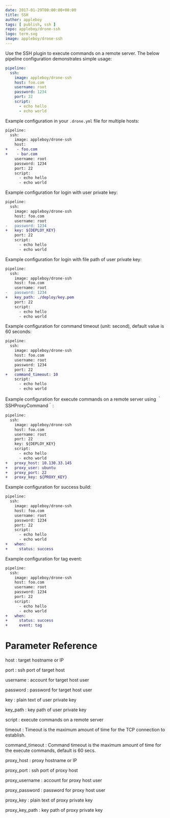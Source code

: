 ```yaml
---
date: 2017-01-29T00:00:00+00:00
title: SSH
author: appleboy
tags: [ publish, ssh ]
repo: appleboy/drone-ssh
logo: term.svg
image: appleboy/drone-ssh
---
```


Use the SSH plugin to execute commands on a remote server. The below pipeline configuration demonstrates simple usage:

```yaml
pipeline:
  ssh:
    image: appleboy/drone-ssh
    host: foo.com
    username: root
    password: 1234
    port: 22
    script:
      - echo hello
      - echo world
```

Example configuration in your `.drone.yml` file for multiple hosts:

```diff
pipeline:
  ssh:
    image: appleboy/drone-ssh
    host:
+    - foo.com
+    - bar.com
    username: root
    password: 1234
    port: 22
    script:
      - echo hello
      - echo world
```

Example configuration for login with user private key:

```diff
pipeline:
  ssh:
    image: appleboy/drone-ssh
    host: foo.com
    username: root
-   password: 1234
+   key: ${DEPLOY_KEY}
    port: 22
    script:
      - echo hello
      - echo world
```

Example configuration for login with file path of user private key:

```diff
pipeline:
  ssh:
    image: appleboy/drone-ssh
    host: foo.com
    username: root
-   password: 1234
+   key_path: ./deploy/key.pem
    port: 22
    script:
      - echo hello
      - echo world
```

Example configuration for command timeout (unit: second), default value is 60 seconds:

```diff
pipeline:
  ssh:
    image: appleboy/drone-ssh
    host: foo.com
    username: root
    password: 1234
    port: 22
+   command_timeout: 10
    script:
      - echo hello
      - echo world
```

Example configuration for execute commands on a remote server using ｀SSHProxyCommand｀:

```diff
pipeline:
  ssh:
    image: appleboy/drone-ssh
    host: foo.com
    username: root
    port: 22
    key: ${DEPLOY_KEY}
    script:
      - echo hello
      - echo world
+   proxy_host: 10.130.33.145
+   proxy_user: ubuntu
+   proxy_port: 22
+   proxy_key: ${PROXY_KEY}
```

Example configuration for success build:

```diff
pipeline:
  ssh:
    image: appleboy/drone-ssh
    host: foo.com
    username: root
    password: 1234
    port: 22
    script:
      - echo hello
      - echo world
+   when:
+     status: success
```

Example configuration for tag event:

```diff
pipeline:
  ssh:
    image: appleboy/drone-ssh
    host: foo.com
    username: root
    password: 1234
    port: 22
    script:
      - echo hello
      - echo world
+   when:
+     status: success
+     event: tag
```

# Parameter Reference

host
: target hostname or IP

port
: ssh port of target host

username
: account for target host user

password
: password for target host user

key
: plain text of user private key

key_path
: key path of user private key

script
: execute commands on a remote server

timeout
: Timeout is the maximum amount of time for the TCP connection to establish.

command_timeout
: Command timeout is the maximum amount of time for the execute commands, default is 60 secs.

proxy_host
: proxy hostname or IP

proxy_port
: ssh port of proxy host

proxy_username
: account for proxy host user

proxy_password
: password for proxy host user

proxy_key
: plain text of proxy private key

proxy_key_path
: key path of proxy private key
